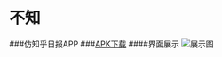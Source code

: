 # 不知
###仿知乎日报APP
###[APK下载](http://download.csdn.net/detail/yandongyi123/9746943)
####界面展示
![展示图](http://img1.ph.126.net/N1_6hWHtcsPKag2-5rUDXQ==/6632206859747058337.jpg)
